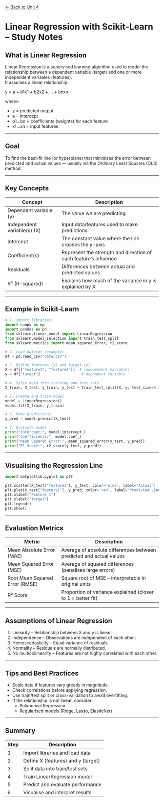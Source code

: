 [← Back to Unit 4](../../modules/module-3/unit-04.md)

# Linear Regression with Scikit-Learn – Study Notes

## What is Linear Regression
Linear Regression is a supervised learning algorithm used to model the relationship between a dependent variable (target) and one or more independent variables (features).  
It assumes a linear relationship:

y = a + b1x1 + b2x2 + ... + bnxn

where:  
- y = predicted output  
- a = intercept  
- b1...bn = coefficients (weights) for each feature  
- x1...xn = input features  

---

## Goal
To find the best-fit line (or hyperplane) that minimises the error between predicted and actual values — usually via the Ordinary Least Squares (OLS) method.

---

## Key Concepts

| Concept | Description |
|----------|-------------|
| Dependent variable (y) | The value we are predicting |
| Independent variable(s) (X) | Input data/features used to make predictions |
| Intercept | The constant value where the line crosses the y-axis |
| Coefficient(s) | Represent the strength and direction of each feature’s influence |
| Residuals | Differences between actual and predicted values |
| R² (R-squared) | Explains how much of the variance in y is explained by X |

---

## Example in Scikit-Learn

```python
# 1. Import libraries
import numpy as np
import pandas as pd
from sklearn.linear_model import LinearRegression
from sklearn.model_selection import train_test_split
from sklearn.metrics import mean_squared_error, r2_score

# 2. Load dataset (example)
df = pd.read_csv("data.csv")

# 3. Define features (X) and target (y)
X = df[["feature1", "feature2"]]  # independent variables
y = df["target"]                   # dependent variable

# 4. Split data into training and test sets
X_train, X_test, y_train, y_test = train_test_split(X, y, test_size=0.2, random_state=42)

# 5. Create and train model
model = LinearRegression()
model.fit(X_train, y_train)

# 6. Make predictions
y_pred = model.predict(X_test)

# 7. Evaluate model
print("Intercept:", model.intercept_)
print("Coefficients:", model.coef_)
print("Mean Squared Error:", mean_squared_error(y_test, y_pred))
print("R² Score:", r2_score(y_test, y_pred))
```

---

## Visualising the Regression Line

```python
import matplotlib.pyplot as plt

plt.scatter(X_test["feature1"], y_test, color='blue', label="Actual")
plt.plot(X_test["feature1"], y_pred, color='red', label="Predicted Line")
plt.xlabel("Feature 1")
plt.ylabel("Target")
plt.legend()
plt.show()
```

---

## Evaluation Metrics

| Metric | Description |
|---------|--------------|
| Mean Absolute Error (MAE) | Average of absolute differences between predicted and actual values |
| Mean Squared Error (MSE) | Average of squared differences (penalises large errors) |
| Root Mean Squared Error (RMSE) | Square root of MSE – interpretable in original units |
| R² Score | Proportion of variance explained (closer to 1 = better fit) |

---

## Assumptions of Linear Regression
1. Linearity – Relationship between X and y is linear.  
2. Independence – Observations are independent of each other.  
3. Homoscedasticity – Equal variance of residuals.  
4. Normality – Residuals are normally distributed.  
5. No multicollinearity – Features are not highly correlated with each other.

---

## Tips and Best Practices
- Scale data if features vary greatly in magnitude.  
- Check correlations before applying regression.  
- Use train/test split or cross-validation to avoid overfitting.  
- If the relationship is not linear, consider:
  - Polynomial Regression  
  - Regularised models (Ridge, Lasso, ElasticNet)

---

## Summary

| Step | Description |
|------|--------------|
| 1 | Import libraries and load data |
| 2 | Define X (features) and y (target) |
| 3 | Split data into train/test sets |
| 4 | Train LinearRegression model |
| 5 | Predict and evaluate performance |
| 6 | Visualise and interpret results |
